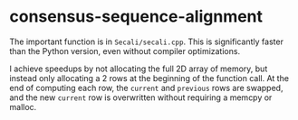 consensus-sequence-alignment
============================

The important function is in `Secali/secali.cpp`.  This is significantly faster than the Python version, even without compiler optimizations.  

I achieve speedups by not allocating the full 2D array of memory, but instead only allocating a 2 rows at the beginning of the function call.  At the end of computing each row, the `current` and `previous` rows are swapped, and the new `current` row is overwritten without requiring a memcpy or malloc.   
